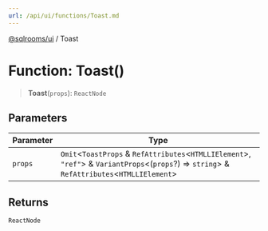 ```yaml
---
url: /api/ui/functions/Toast.md
---
```

[@sqlrooms/ui](../index.md) / Toast

# Function: Toast()

> **Toast**(`props`): `ReactNode`

## Parameters

| Parameter | Type |
| ------ | ------ |
| `props` | `Omit`<`ToastProps` & `RefAttributes`<`HTMLLIElement`>, `"ref"`> & `VariantProps`<(`props`?) => `string`> & `RefAttributes`<`HTMLLIElement`> |

## Returns

`ReactNode`
